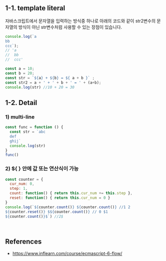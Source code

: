 ## 1-1. template literal

자바스크립트에서 문자열을 입력하는 방식중 하나로 아래의 코드와 같이 str2변수의 문자열의 방식이 아닌 str변수처럼 사용할 수 있는 장점이 있습니다.

```javascript
console.log(`a
bb
ccc`);
// 'a
//  bb
//  ccc'

const a = 10;
const b = 20;
const str = `${a} + ${b} = ${ a + b }` ;
const str2 = a + ' + ' + b + ' = ' + (a+b);
console.log(str) //10 + 20 = 30
```

## 1-2. Detail

### 1) multi-line

```javascript
const func = function () {
  const str = `abc
  def
  ghij`
  console.log(str)
}
func()
```

### 2) ${ } 안에 값 또는 연산식이 가능

```javascript
const counter = {
  cur_num: 0,
  step: 1,
  count: function() { return this.cur_num += this.step },
  reset: function() { return this.cur_num = 0 }
}
console.log(`${counter.count()} ${counter.count()} //1 2
${counter.reset()} $${counter.count()} // 0 $1
${counter.count()}$`) //2$
```



<br>

## References

- https://www.inflearn.com/course/ecmascript-6-flow/